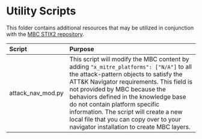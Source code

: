 # Utility Scripts

This folder contains additional resources that may be utilized in conjunction with the [MBC STIX2 repository](/README.md).

| Script | Purpose |
|:---|:---|
| attack_nav_mod.py | This script will modify the MBC content by adding `"x_mitre_platforms": ["N/A"]` to all the attack-pattern objects to satisfy the ATT&K Navigator requirements. This field is not provided by MBC because the behaviors defined in the knowledge base do not contain platform specific information. The script will create a new local file that you can copy over to your navigator installation to create MBC layers.  |
